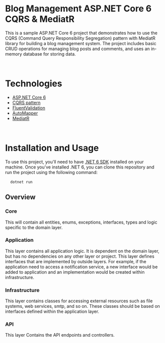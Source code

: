 # <div>Blog Management ASP.NET Core 6 CQRS & MediatR</div>

This is a sample ASP.NET Core 6 project that demonstrates how to use the CQRS (Command Query Responsibility Segregation) pattern with MediatR library for building a blog management system. The project includes basic CRUD operations for managing blog posts and comments, and uses an in-memory database for storing data.

<br/>

# <div>Technologies</div>
* <a href="https://learn.microsoft.com/en-us/aspnet/core/release-notes/aspnetcore-6.0">ASP.NET Core 6</a>
* <a href="https://martinfowler.com/bliki/CQRS.html" target="_blank">CQRS pattern</a>
* <a href="https://fluentvalidation.net/">FluentValidation</a>
* <a href="https://automapper.org" target="_blank">AutoMapper</a>
* <a href="https://www.nuget.org/packages/MediatR" target="_blank">MediatR</a>

<br />

# <div>Installation and Usage</div>
<div>
  <p>To use this project, you'll need to have <a href="https://dotnet.microsoft.com/download/dotnet/6.0" target="_new">.NET 6 SDK</a> installed on your machine. Once you've installed .NET 6, you can clone this repository and run the project using the following command:</p>

<pre>
  <code class="!whitespace-pre hljs">dotnet run</code>
</pre>
  
  
  ## Overview

### Core

This will contain all entities, enums, exceptions, interfaces, types and logic specific to the domain layer.

### Application

This layer contains all application logic. It is dependent on the domain layer, but has no dependencies on any other layer or project. This layer defines interfaces that are implemented by outside layers. For example, if the application need to access a notification service, a new interface would be added to application and an implementation would be created within infrastructure.

### Infrastructure

This layer contains classes for accessing external resources such as file systems, web services, smtp, and so on. These classes should be based on interfaces defined within the application layer.

### API
This layer Contains the API endpoints and controllers.
</div>

<br/>
